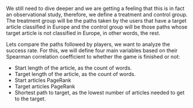 We still need to dive deeper and we are getting a feeling that this is in fact an observational study, therefore, we define a treatment and control group. The treatment group will be the paths taken by the users that have a target article classified in Europe and the control group will be those paths whose target article is not classified in Europe, in other words, the rest. 

Lets compare the paths followed by players, we want to analyze the success rate. For this, we will define four main variables based on their Spearman correlation coefficient to whether the game is finished or not:

* Start length of the article, as the count of words.
* Target length of the article, as the count of words.
* Start articles PageRank
* Target articles PageRank
* Shortest path to target, as the lowest number of articles needed to get to the target.

